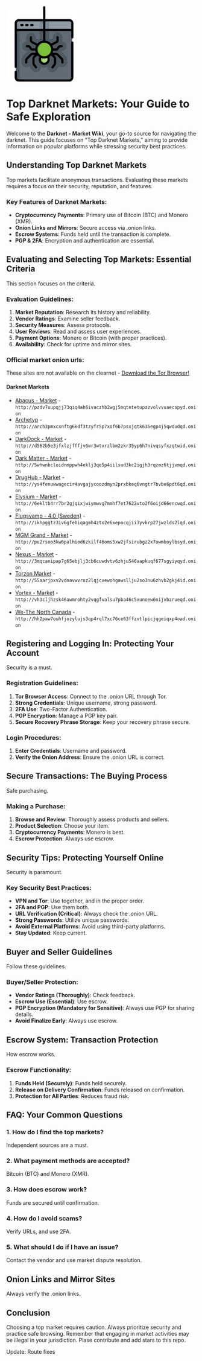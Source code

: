 <img src="/media/under.webp" width="200">

# Top Darknet Markets: Your Guide to Safe Exploration

Welcome to the **Darknet - Market Wiki**, your go-to source for navigating the darknet. This guide focuses on "Top Darknet Markets," aiming to provide information on popular platforms while stressing security best practices.

## Understanding Top Darknet Markets

Top markets facilitate anonymous transactions. Evaluating these markets requires a focus on their security, reputation, and features.

### Key Features of Darknet Markets:
-   **Cryptocurrency Payments**: Primary use of Bitcoin (BTC) and Monero (XMR).
-   **Onion Links and Mirrors**: Secure access via .onion links.
-   **Escrow Systems**: Funds held until the transaction is complete.
-   **PGP & 2FA**: Encryption and authentication are essential.

## Evaluating and Selecting Top Markets: Essential Criteria

This section focuses on the criteria.

### Evaluation Guidelines:
1.  **Market Reputation**: Research its history and reliability.
2.  **Vendor Ratings**: Examine seller feedback.
3.  **Security Measures**: Assess protocols.
4.  **User Reviews**: Read and assess user experiences.
5.  **Payment Options**: Monero or Bitcoin (with proper practices).
6.  **Availability**: Check for uptime and mirror sites.

### Official market onion urls:
These sites are not available on the clearnet - [Download the Tor Browser!](https://www.torproject.org/download/)

#### Darknet Markets

*   [Abacus - Market](http://pzdv7uupqjj73qiq4ah6ivaczhb2wgj5mqtntetupzzvolvvuaecspyd.onion) - `http://pzdv7uupqjj73qiq4ah6ivaczhb2wgj5mqtntetupzzvolvvuaecspyd.onion`
*   [Archetyp](@archetyp) - `http://arch3pmxcxnftg6kdf3tzyfr5p7xof6b7psxjqtk635egp4j5qwdudqd.onion`
*   [DarkDock - Market](http://d562b5e3jfxlzjfffjv6wr3wtxrzlbm2zkr35yp6h7nivqsyfxzqtwid.onion) - `http://d562b5e3jfxlzjfffjv6wr3wtxrzlbm2zkr35yp6h7nivqsyfxzqtwid.onion`
*   [Dark Matter - Market](http://5whwnbcloidnmppwh4eklj3qe5p4iilsud3kc2igjh3rqzmz6tjjvmqd.onion) - `http://5whwnbcloidnmppwh4eklj3qe5p4iilsud3kc2igjh3rqzmz6tjjvmqd.onion`
*   [DrugHub - Market](http://ys4fenuwwagecir4avgajycoozdmyn2prxbkeq6vngtr7bvbe6pdt6qd.onion) - `http://ys4fenuwwagecir4avgajycoozdmyn2prxbkeq6vngtr7bvbe6pdt6qd.onion`
*   [Elysium - Market](http://6ekltb4rr7br2gjqixjwiymwvg7mmhf7et7622vto2f6oijd66encwqd.onion) - `http://6ekltb4rr7br2gjqixjwiymwvg7mmhf7et7622vto2f6oijd66encwqd.onion`
*   [Flugsvamp - 4.0 (Sweden)](http://ikhpggtz3iv6gfebiqagmb4zto2e6xepocqjii3yvkrp27jwzlds2lqd.onion) - `http://ikhpggtz3iv6gfebiqagmb4zto2e6xepocqjii3yvkrp27jwzlds2lqd.onion`
*   [MGM Grand - Market](http://pu2rsoo3kw6palhiod6zkilf46oms5xw2jfsirubgz2x7owmboylbsyd.onion) - `http://pu2rsoo3kw6palhiod6zkilf46oms5xw2jfsirubgz2x7owmboylbsyd.onion`
*   [Nexus - Market](http://3mqcanipap7g65ebjlj3cb6cuwdvtv6zhju546aapkuqf677sgyiyqyd.onion) - `http://3mqcanipap7g65ebjlj3cb6cuwdvtv6zhju546aapkuqf677sgyiyqyd.onion`
*   [Torzon Market](http://55aarjpxv2vdoavwvroz2lqjcxewohgawsllju2so3nu6zhvb2gkj4id.onion) - `http://55aarjpxv2vdoavwvroz2lqjcxewohgawsllju2so3nu6zhvb2gkj4id.onion`
*   [Vortex - Market](http://vh3cljhzsk46awmrohty2vqgfvalsu7pba46c5xunoew6nijvbzrueqd.onion) - `http://vh3cljhzsk46awmrohty2vqgfvalsu7pba46c5xunoew6nijvbzrueqd.onion`
*   [We-The North Canada](http://hh2paw7ouhfjozylujs3qp4rql7xc76ce63ffzvtlpicjqgeiqxp4oad.onion) - `http://hh2paw7ouhfjozylujs3qp4rql7xc76ce63ffzvtlpicjqgeiqxp4oad.onion`

## Registering and Logging In: Protecting Your Account

Security is a must.

### Registration Guidelines:
1.  **Tor Browser Access**: Connect to the .onion URL through Tor.
2.  **Strong Credentials**: Unique username, strong password.
3.  **2FA Use**: Two-Factor Authentication.
4.  **PGP Encryption**: Manage a PGP key pair.
5.  **Secure Recovery Phrase Storage**: Keep your recovery phrase secure.

### Login Procedures:
1.  **Enter Credentials**: Username and password.
2.  **Verify the Onion Address**: Ensure the .onion URL is correct.

## Secure Transactions: The Buying Process

Safe purchasing.

### Making a Purchase:
1.  **Browse and Review**: Thoroughly assess products and sellers.
2.  **Product Selection**: Choose your item.
3.  **Cryptocurrency Payments**: Monero is best.
4.  **Escrow Protection**: Always use escrow.

## Security Tips: Protecting Yourself Online

Security is paramount.

### Key Security Best Practices:
-   **VPN and Tor**: Use together, and in the proper order.
-   **2FA and PGP**: Use them both.
-   **URL Verification (Critical)**: Always check the .onion URL.
-   **Strong Passwords**: Utilize unique passwords.
-   **Avoid External Platforms**: Avoid using third-party platforms.
-   **Stay Updated**: Keep current.

## Buyer and Seller Guidelines

Follow these guidelines.

### Buyer/Seller Protection:
-   **Vendor Ratings (Thoroughly)**: Check feedback.
-   **Escrow Use (Essential)**: Use escrow.
-   **PGP Encryption (Mandatory for Sensitive)**: Always use PGP for sharing details.
-   **Avoid Finalize Early**: Always use escrow.

## Escrow System: Transaction Protection

How escrow works.

### Escrow Functionality:
1.  **Funds Held (Securely)**: Funds held securely.
2.  **Release on Delivery Confirmation**: Funds released on confirmation.
3.  **Protection for All Parties**: Reduces fraud risk.

## FAQ: Your Common Questions

### 1. How do I find the top markets?
Independent sources are a must.

### 2. What payment methods are accepted?
Bitcoin (BTC) and Monero (XMR).

### 3. How does escrow work?
Funds are secured until confirmation.

### 4. How do I avoid scams?
Verify URLs, and use 2FA.

### 5. What should I do if I have an issue?
Contact the vendor and use market dispute resolution.

## Onion Links and Mirror Sites

Always verify the .onion links.

## Conclusion

Choosing a top market requires caution. Always prioritize security and practice safe browsing. Remember that engaging in market activities may be illegal in your jurisdiction.
Plase contribute and add stars to this repo.

Update: Route fixes